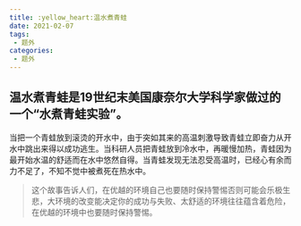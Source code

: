 ```yaml
---
title: :yellow_heart:温水煮青蛙
date: 2021-02-07
tags:
 - 题外
categories:
 - 题外
---
```

## 温水煮青蛙是19世纪末美国康奈尔大学科学家做过的一个“水煮青蛙实验”。
当把一个青蛙放到滚烫的开水中，由于突如其来的高温刺激导致青蛙立即奋力从开水中跳出来得以成功逃生。当科研人员把青蛙放到冷水中，再暖慢加热，青蛙因为最开始水温的舒适而在水中悠然自得。当青蛙发现无法忍受高温时，已经心有余而力不足了，不知不觉中被煮死在热水中。
> 这个故事告诉人们，在优越的环境自己也要随时保持警惕否则可能会乐极生悲，大环境的改变能决定你的成功与失败、太舒适的环境往往蕴含着危险，在优越的环境中也要随时保持警惕。